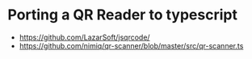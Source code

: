 # Porting a QR Reader to typescript

- https://github.com/LazarSoft/jsqrcode/
- https://github.com/nimiq/qr-scanner/blob/master/src/qr-scanner.ts